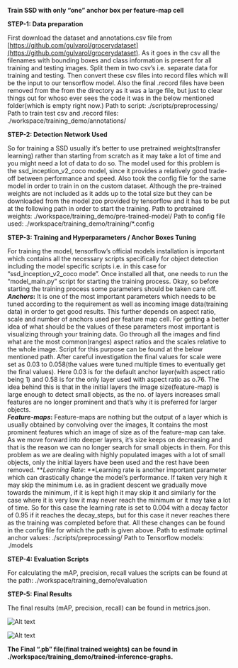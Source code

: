 **Train SSD with only “one” anchor box per feature-map cell**

**STEP-1:  Data preparation**

First download the dataset and annotations.csv file from [https://github.com/gulvarol/grocerydataset](https://github.com/gulvarol/grocerydataset). As it goes in the csv all the filenames with bounding boxes and class information is present for all training and testing images. Split them in two csv’s i.e. separate data for training and testing. Then convert these csv files into record files which will be the input to our tensorflow model. Also the final .record files have been removed from the from the directory as it was a large file, but just to clear things out for whoso ever sees the code it was in the below mentioned folder(which is empty right now.)
Path to script:   ./scripts/preprocessing/
Path to train test csv and .record files:     ./workspace/training_demo/annotations/

**STEP-2:  Detection Network Used**

So for training a SSD usually it’s better to use pretrained weights(transfer learning) rather than starting from scratch as it may take a lot of time and you might need a lot of data to do so. The model used for this problem is  the ssd_inception_v2_coco model, since it provides a relatively good trade-off between performance and speed. Also took the config file for the same model in order to train in on the custom dataset. Although the  pre-trained weights are not included as it adds up to the total size but they can be downloaded from the model zoo provided by tensorflow and it has to be put at the following path in order to start the training.
Path to pretrained weights:    ./workspace/training_demo/pre-trained-model/
Path to config file used:    ./workspace/training_demo/training/*.config

**STEP-3:  Training and Hyperparameters / Anchor Boxes Tuning**

For training the model, tensorflow’s official models installation is important which contains all the necessary scripts specifically for object detection including the model specific scripts i.e. in this case for “ssd_inception_v2_coco mode”. Once installed all that, one needs to run the “model_main.py” script for starting the training process. Okay, so before starting the training process some parameters should be taken care off. 
**_Anchors_:**   It is one of the most important parameters which needs to be tuned according to the requirement as well as incoming image data(training data) in order to get good results. This further depends on aspect ratio, scale and number of anchors used per feature map cell. For getting a better idea of what should be the values of these parameters most important is visualizing through your training data. Go through all the images and find what are the most common(ranges) aspect ratios and the scales relative to the whole image. Script for this purpose can be found at the below mentioned path. After careful investigation the final values for scale were set as 0.03 to 0.058(the values were tuned multiple times to eventually get the final values). Here 0.03 is for the default anchor layer(with aspect ratio being 1) and 0.58 is for the only layer used with aspect ratio as o.76. The idea behind this is that in the initial layers the image size(feature-map) is large enough to detect small objects, as the no. of layers increases small features are no longer prominent and that’s why it is preferred for larger objects.      
**_Feature-maps_:**   Feature-maps are nothing but the output of a layer which is usually obtained by convolving over the images, It contains the most prominent features which an image of size as of the feature-map can take. As we move forward into deeper layers, it’s size keeps on decreasing and that is the reason we can no longer search for small objects in them. For this problem as we are dealing with highly populated images with a lot of small objects, only the initial layers have been used and the rest have been removed.
**_Learning Rate_:    **Learning rate is another important parameter which can drastically change the model’s performance. If taken very high it may skip the minimum i.e. as in gradient descent we gradually move towards the minimum, if it is kept high it may skip it and similarly for the case where it is very low it may never reach the minimum or it may take a lot of time. So for this case the learning rate is set to 0.004 with a decay factor of 0.95 if it reaches the decay_steps, but for this case it never reaches there as the training was completed before that.
All these changes can be found in the config file for which the path is given above.
Path to estimate optimal anchor values: ./scripts/preprocessing/
Path to Tensorflow models: ./models

**STEP-4:  Evaluation Scripts**

For calculating the mAP, precision, recall values the scripts can be found at the path:   ./workspace/training_demo/evaluation

**STEP-5:  Final Results**

The final results (mAP, precision, recall) can be found in metrics.json.

![Alt text](https://github.com/yashkhandelwal2006/Single-shot-detector/blob/master/output1.png)

![Alt text](https://github.com/yashkhandelwal2006/Single-shot-detector/blob/master/output2.png)

**The Final “.pb” file(final trained weights) can be found in ./workspace/training_demo/trained-inference-graphs.**
